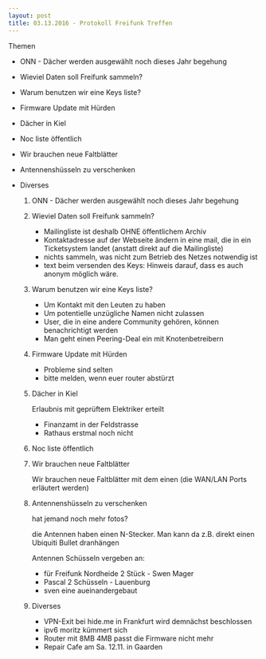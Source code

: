 ```yaml
---
layout: post
title: 03.13.2016 - Protokoll Freifunk Treffen
---
```

Themen

 - ONN - Dächer werden ausgewählt  noch dieses Jahr begehung
 - Wieviel Daten soll Freifunk sammeln?
 - Warum benutzen wir eine Keys liste?
 - Firmware Update mit Hürden
 - Dächer in Kiel
 - Noc liste öffentlich
 - Wir brauchen neue Faltblätter
 - Antennenshüsseln zu verschenken
 - Diverses

   1. ONN - Dächer werden ausgewählt  noch dieses Jahr begehung

   2. Wieviel Daten soll Freifunk sammeln? 

      - Mailingliste ist deshalb OHNE öffentlichem Archiv
      - Kontaktadresse auf der Webseite ändern in eine mail, die in ein Ticketsystem landet (anstatt direkt auf die Mailingliste)
      - nichts sammeln, was nicht zum Betrieb des Netzes notwendig ist
      - text beim versenden des Keys: Hinweis darauf, dass es auch anonym möglich wäre.
    
   3. Warum benutzen wir eine Keys liste?

      - Um Kontakt mit den Leuten zu haben
      - Um potentielle unzügliche Namen nicht zulassen
      - User, die in eine andere Community gehören, können benachrichtigt werden
      - Man geht einen Peering-Deal ein mit Knotenbetreibern

   4. Firmware Update mit Hürden

      - Probleme sind selten
      - bitte melden, wenn euer router abstürzt

   5. Dächer in Kiel

      Erlaubnis mit geprüftem Elektriker erteilt

      - Finanzamt in der Feldstrasse
      - Rathaus erstmal noch nicht

   6. Noc liste öffentlich

   7. Wir brauchen neue Faltblätter

      Wir brauchen neue Faltblätter mit dem einen (die WAN/LAN Ports erläutert werden)

   8. Antennenshüsseln zu verschenken

      hat jemand noch mehr fotos?

      die Antennen haben einen N-Stecker. Man kann da z.B. direkt einen Ubiquiti Bullet dranhängen

      Antennen Schüsseln vergeben an:

       - für Freifunk Nordheide 2 Stück - Swen Mager
       - Pascal 2 Schüsseln - Lauenburg
       - sven eine aueinandergebaut

   9. Diverses

       - VPN-Exit bei hide.me in Frankfurt
         wird demnächst beschlossen
       - ipv6
         moritz kümmert sich
       - Router mit 8MB
         4MB passt die Firmware nicht mehr
       - Repair Cafe am Sa. 12.11. in Gaarden
